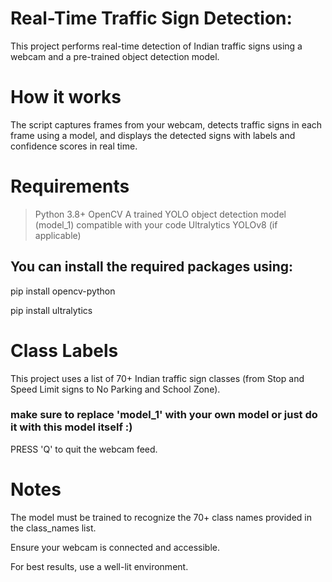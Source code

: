 # Real-Time Traffic Sign Detection:
This project performs real-time detection of Indian traffic signs using a webcam and a pre-trained object detection model.

# How it works
The script captures frames from your webcam, detects traffic signs in each frame using a model, and displays the detected signs with labels and confidence scores in real time.

# Requirements
 > Python 3.8+
 > OpenCV
 > A trained YOLO object detection model (model_1) compatible with your code
 > Ultralytics YOLOv8 (if applicable)

## You can install the required packages using:
pip install opencv-python

pip install ultralytics

# Class Labels
This project uses a list of 70+ Indian traffic sign classes (from Stop and Speed Limit signs to No Parking and School Zone).

### make sure to replace 'model_1' with your own model or just do it with this model itself :)

PRESS 'Q' to quit the webcam feed.

# Notes
The model must be trained to recognize the 70+ class names provided in the class_names list.

Ensure your webcam is connected and accessible.

For best results, use a well-lit environment.
